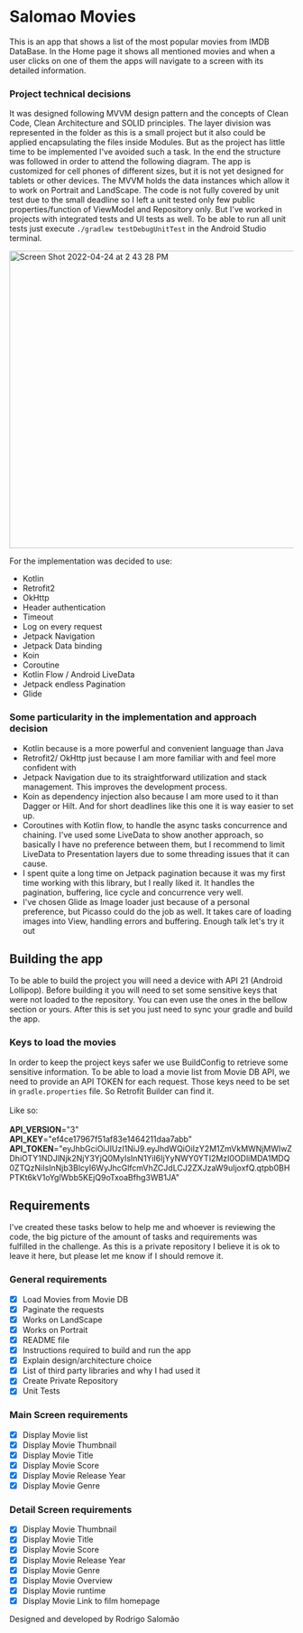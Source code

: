 # Salomao Movies

This is an app that shows a list of the most popular movies from IMDB DataBase.
In the Home page it shows all mentioned movies and when a user clicks on one of them the apps will navigate to a screen with its detailed information. 

### Project technical decisions ###
It was designed following MVVM design pattern and the concepts of Clean Code, Clean Architecture and SOLID principles.
The layer division was represented in the folder as this is a small project but it also could be applied encapsulating the files inside Modules. But as the project has little time to be implemented I've avoided such a task. In the end the structure was followed in order to attend the following diagram.
The app is customized for cell phones of different sizes, but it is not yet designed for tablets or other devices. The MVVM holds the data instances which allow it to work on Portrait and LandScape.
The code is not fully covered by unit test due to the small deadline so I left a unit tested only few public properties/function of ViewModel and Repository only. But I've worked in projects with integrated tests and UI tests as well.
To be able to run all unit tests just execute `./gradlew testDebugUnitTest` in the Android Studio terminal.

<img width="527" alt="Screen Shot 2022-04-24 at 2 43 28 PM" src="https://user-images.githubusercontent.com/12714219/164989386-21664bce-6c83-40cd-893a-39a073880d2c.png">

For the implementation was decided to use:
- Kotlin
- Retrofit2
- OkHttp
- Header authentication
- Timeout
- Log on every request
- Jetpack Navigation
- Jetpack Data binding
- Koin
- Coroutine
- Kotlin Flow / Android LiveData
- Jetpack endless Pagination
- Glide

### Some particularity in the implementation and approach decision ###
* Kotlin because is a more powerful and convenient language than Java
* Retrofit2/ OkHttp just because I am more familiar with and feel more confident with
* Jetpack Navigation due to its straightforward utilization and stack management. This improves the development process.
* Koin as dependency injection also because I am more used to it than Dagger or Hilt. And for short deadlines like this one it is way easier to set up.
* Coroutines with Kotlin flow, to handle the async tasks concurrence and chaining. I've used some LiveData to show another approach, so basically I have no preference between them, but I recommend to limit LiveData to Presentation layers due to some threading issues that it can cause.
* I spent quite a long time on Jetpack pagination because it was my first time working with this library, but I really liked it. It handles the pagination, buffering, lice cycle and concurrence very well.
* I've chosen Glide as Image loader just because of a personal preference, but Picasso could do the job as well. It takes care of loading images into View, handling errors and buffering.
Enough talk let's try it out

## Building the app ##

To be able to build the project you will need a device with API 21 (Android Lollipop). Before building it you will need to set some sensitive keys that were not loaded to the repository. You can even use the ones in the bellow section or yours.
After this is set you just need to sync your gradle and build the app.

### Keys to load the movies ###
In order to keep the project keys safer we use BuildConfig to retrieve some sensitive information.
To be able to load a movie list from Movie DB API, we need to provide an API TOKEN for each request. Those keys need to be set in `gradle.properties` file. So Retrofit Builder can find it.<br><br>
Like so:<br><br>
**API_VERSION**="3"<br>
**API_KEY**="ef4ce17967f51af83e1464211daa7abb"<br>
**API_TOKEN**="eyJhbGciOiJIUzI1NiJ9.eyJhdWQiOiIzY2M1ZmVkMWNjMWIwZDhiOTY1NDJlNjk2NjY3YjQ0MyIsInN1YiI6IjYyNWY0YTI2MzI0ODliMDA1MDQ0ZTQzNiIsInNjb3BlcyI6WyJhcGlfcmVhZCJdLCJ2ZXJzaW9uIjoxfQ.qtpb0BHPTKt6kV1oYglWbb5KEjQ9oTxoaBfhg3WB1JA"<br>

## Requirements ##
I've created these tasks below to help me and whoever is reviewing the code, the big picture of the amount of tasks and requirements was fulfilled in the challenge. As this is a private repository I believe it is ok to leave it here, but please let me know if I should remove it.

### General requirements ###
* [x] Load Movies from Movie DB
* [x] Paginate the requests
* [x] Works on LandScape
* [x] Works on Portrait
* [x] README file
* [x] Instructions required to build and run the app
* [x] Explain design/architecture choice
* [x] List of third party libraries and why I had used it
* [x] Create Private Repository
* [x] Unit Tests

### Main Screen requirements ###
* [x] Display Movie list
* [x] Display Movie Thumbnail
* [x] Display Movie Title
* [x] Display Movie Score
* [x] Display Movie Release Year
* [x] Display Movie Genre

### Detail Screen requirements ###
* [x] Display Movie Thumbnail
* [x] Display Movie Title
* [x] Display Movie Score
* [x] Display Movie Release Year
* [x] Display Movie Genre
* [x] Display Movie Overview
* [x] Display Movie runtime
* [x] Display Movie Link to film homepage

Designed and developed by Rodrigo Salomão

